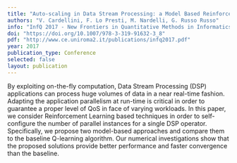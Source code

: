 ```yaml
---
title: "Auto-scaling in Data Stream Processing: a Model Based Reinforcement Learning Approach"
authors: "V. Cardellini, F. Lo Presti, M. Nardelli, G. Russo Russo"
info: "InfQ 2017 - New Frontiers in Quantitative Methods in Informatics, Communications in Computer and Information Science, Vol. 825, Springer, 2018."
doi: "https://doi.org/10.1007/978-3-319-91632-3_8"
pdf: "http://www.ce.uniroma2.it/publications/infq2017.pdf"
year: 2017
publication_type: Conference
selected: false
layout: publication
---
```


By exploiting on-the-fly computation, Data Stream Processing (DSP) applications can process huge volumes of data in a near real-time fashion. Adapting the application parallelism at run-time is critical in order to guarantee a proper level of QoS in face of varying workloads. In this paper, we consider Reinforcement Learning based techniques in order to self-configure the number of parallel instances for a single DSP operator. Specifically, we propose two model-based approaches and compare them to the baseline Q-learning algorithm. Our numerical investigations show that the proposed solutions provide better performance and faster convergence than the baseline.
